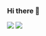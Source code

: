 ### Hi there 👋

<!--
**qhtjd8989/qhtjd8989** is a ✨ _special_ ✨ repository because its `README.md` (this file) appears on your GitHub profile.

Here are some ideas to get you started:

- 🔭 I’m currently working on ...
- 🌱 I’m currently learning ...
- 👯 I’m looking to collaborate on ...
- 🤔 I’m looking for help with ...
- 💬 Ask me about ...
- 📫 How to reach me: ...
- 😄 Pronouns: ...
- ⚡ Fun fact: ...
-->
<a href="https://github.com/qhtjd8989/JavaStudy-bosung-20220513"><img src="https://img.shields.io/badge/Java-007396?style=flat-square&logo=Java&logoColor=white"/></a>
<img src="https://capsule-render.vercel.app/api?type=egg&color=auto&height=300&section=header&text=capsule%20render&fontSize=90&animation=fadeIn" />
